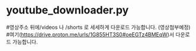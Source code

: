 # youtube_downloader.py
#영상주소 뒤에/videos 나 /shorts 로 세세하게 다운로드 가능합니다. (영상첨부예정)
#여기(https://drive.proton.me/urls/1G855HT3S0#oeEGTz4BMEqW)서 다운로드 가능합니다.

